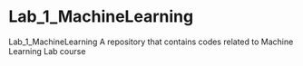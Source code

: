 # Lab_1_MachineLearning
Lab_1_MachineLearning
A repository that contains codes related to Machine Learning Lab course
